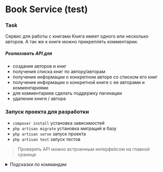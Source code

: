 # Book Service (test)

### Task

Сервис для работы с книгами
Книга имеет одного или несколько авторов.
А так же к книге можно прикреплять комментарии.

##### Реализовать API для 
- создания авторов и книг
- получения списка книг по автору/авторам
- получение информации о конкретном авторе со списком его книг
- получение информации о конкретной книге с ее авторами и комментариями
- для комментариев сделать поддержку пагинации
- удаление книги / автора

### Запуск проекта для разработки
- `composer install` установка зависимостей
- `php artisan migrate` установка миграций в базу
- `php artisan serve` запуск проекта
- `php artisan test` запуск тестов

> Проверить API можно встроенным интерфейсом на главной сранице

<details>
    <summary>Подсказки по коммандам</summary>
    ```
        // Генерация компонентов шаблонов
        php artisan make:component Page
        php artisan make:component Forms/Input

        // Генерация коллекций
        php artisan make:resource AuthorCollection

        // Генерация контроллера, ключ --api генерит контроллер с шаблоном для работы API
        php artisan make:controller BookReviewController --api

        // Генерация файла модели, ключи: -m - миграции, -f - фабрики -c - контроллера, -s - сидинг
        // Возможно указание нескольких ключей: -mfc
        php artisan make:model BookReviews -m

        // Миграция с очисткой
        php artisan migrate:fresh
        // Миграция одной таблицы
        php artisan make:migration create_autor_to_book_table
    ```
</details>
